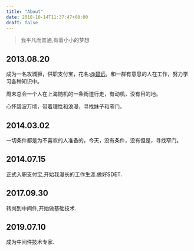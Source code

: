```yaml
---
title: "About"
date: 2018-10-14T11:37:47+08:00
draft: false
---
```


>我平凡而普通,有着小小的梦想

##  2013.08.20 ##


成为一名攻城狮，供职支付宝，花名:[@碧远](http://weibo.com/whereisdoor)，和一群有意思的人在工作，努力学习各种知识中。

周末总会一个人在上海随机的一条街道行走，有动机，没有目的地。

心怀碧波万顷，带着理性和浪漫，寻找妹子和窄门。

##  2014.03.02 ##

一切条件都是为不喜欢的人准备的，今天，没有条件，没有但是，寻找窄门。

## 2014.07.15 ##

正式入职支付宝,开始我漫长的工作生涯.做好SDET.

## 2017.09.30 ##

转岗到中间件,开始做基础技术.

## 2019.07.10 ##

成为中间件技术专家.